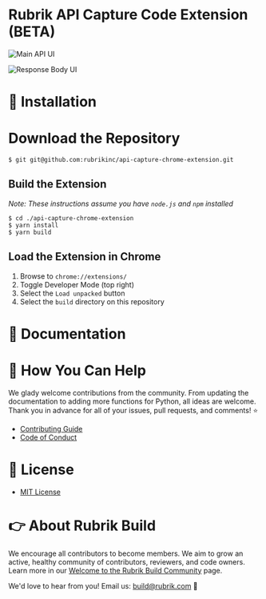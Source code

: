 # Rubrik API Capture Code Extension (BETA)

![Main API UI](https://user-images.githubusercontent.com/8610203/82976605-2527b180-9fa5-11ea-8826-9d5f6ee20315.png)

![Response Body UI](https://user-images.githubusercontent.com/8610203/82976603-248f1b00-9fa5-11ea-9db5-43892426e718.png)



# :hammer: Installation

# Download the Repository

```
$ git git@github.com:rubrikinc/api-capture-chrome-extension.git
```

## Build the Extension

_Note: These instructions assume you have `node.js` and `npm` installed_

```
$ cd ./api-capture-chrome-extension
$ yarn install
$ yarn build
```

## Load the Extension in Chrome

1. Browse to `chrome://extensions/`
2. Toggle Developer Mode (top right)
3. Select the `Load unpacked` button
4. Select the `build` directory on this repository

# :blue_book: Documentation

# :muscle: How You Can Help

We glady welcome contributions from the community. From updating the documentation to adding more functions for Python, all ideas are welcome. Thank you in advance for all of your issues, pull requests, and comments! :star:

- [Contributing Guide](CONTRIBUTING.md)
- [Code of Conduct](CODE_OF_CONDUCT.md)

# :pushpin: License

- [MIT License](LICENSE)

# :point_right: About Rubrik Build

We encourage all contributors to become members. We aim to grow an active, healthy community of contributors, reviewers, and code owners. Learn more in our [Welcome to the Rubrik Build Community](https://github.com/rubrikinc/welcome-to-rubrik-build) page.

We'd love to hear from you! Email us: build@rubrik.com :love_letter:

